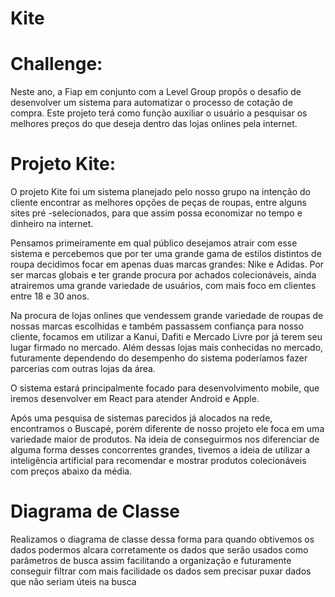 # Kite

# Challenge:
	
Neste ano, a Fiap em conjunto com a Level Group propôs o desafio de desenvolver um sistema para automatizar o processo de cotação de compra. Este projeto terá como função auxiliar o usuário a pesquisar os melhores preços do que deseja dentro das lojas onlines pela internet.

# Projeto Kite:
	
O projeto Kite foi um sistema planejado pelo nosso grupo na intenção do cliente encontrar as melhores opções de peças de roupas, entre alguns sites pré -selecionados, para que assim possa economizar no tempo e dinheiro na internet.

Pensamos primeiramente em qual público desejamos atrair com esse sistema e percebemos que por ter uma grande gama de estilos distintos de roupa decidimos focar em apenas duas marcas grandes: Nike e Adidas. Por ser marcas globais e ter grande procura por achados colecionáveis, ainda atrairemos uma grande variedade de usuários, com mais foco em clientes entre 18 e 30 anos.
   
 Na procura de lojas onlines que vendessem grande variedade de roupas de nossas marcas escolhidas e também passassem confiança para nosso cliente, focamos em utilizar a Kanui, Dafiti e Mercado Livre por já terem seu lugar firmado no mercado. Além dessas lojas mais conhecidas no mercado, futuramente dependendo do desempenho do sistema poderíamos fazer parcerias com outras lojas da área. 

O sistema estará principalmente focado para desenvolvimento mobile, que iremos desenvolver em React para atender Android e Apple.

Após uma pesquisa de sistemas parecidos já alocados na rede, encontramos o Buscapé, porém diferente de nosso projeto ele foca em uma variedade maior de produtos. Na ideia de conseguirmos nos diferenciar de alguma forma desses concorrentes grandes, tivemos a ideia de utilizar a inteligência artificial para recomendar e mostrar produtos colecionáveis com preços abaixo da média.

# Diagrama de Classe

Realizamos o diagrama de classe dessa forma para quando obtivemos os dados podermos alcara corretamente os dados que serão usados como parâmetros de busca assim facilitando a organização e futuramente conseguir filtrar com mais facilidade os dados sem precisar puxar dados que não seriam úteis na busca
